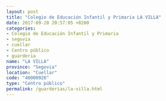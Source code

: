 ```yaml
---
layout: post
title: "Colegio de Educación Infantil y Primaria LA VILLA"
date: 2017-09-20 20:57:05 +0200
categories:
- Colegio de Educación Infantil y Primaria
- segovia
- cuellar
- Centro público
- guarderia
name: "LA VILLA"
province: "Segovia"
location: "Cuellar"
code: "40000926"
type: "Centro público"
permalink: /guarderias/la-villa.html
---
```

